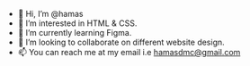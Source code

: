 - 👋 Hi, I’m @hamas
- 👀 I’m interested in HTML & CSS.
- 🌱 I’m currently learning Figma.
- 💞️ I’m looking to collaborate on different website design.
- 📫 You can reach me at my email i.e hamasdmc@gmail.com
